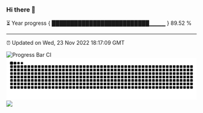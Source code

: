 ### Hi there 👋

⏳ Year progress { ██████████████████████████▁▁▁▁ } 89.52 %

---

⏰ Updated on Wed, 23 Nov 2022 18:17:09 GMT

![Progress Bar CI](https://github.com/liununu/liununu/workflows/Progress%20Bar%20CI/badge.svg)![](https://raw.githubusercontent.com/L1cardo/L1cardo/main/assets/github-contribution-grid-snake.svg)![](https://raw.githubusercontent.com/seesaws/seesaws/main/assets/github-contribution-grid-snake.svg)
